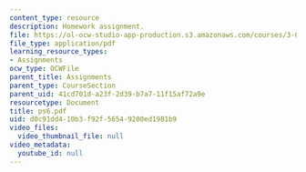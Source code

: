 ```yaml
---
content_type: resource
description: Homework assignment.
file: https://ol-ocw-studio-app-production.s3.amazonaws.com/courses/3-016-mathematics-for-materials-scientists-and-engineers-fall-2005/d0c91dd410b3f92f56549200ed1981b9_ps6.pdf
file_type: application/pdf
learning_resource_types:
- Assignments
ocw_type: OCWFile
parent_title: Assignments
parent_type: CourseSection
parent_uid: 41cd701d-a23f-2d39-b7a7-11f15af72a9e
resourcetype: Document
title: ps6.pdf
uid: d0c91dd4-10b3-f92f-5654-9200ed1981b9
video_files:
  video_thumbnail_file: null
video_metadata:
  youtube_id: null
---
```

